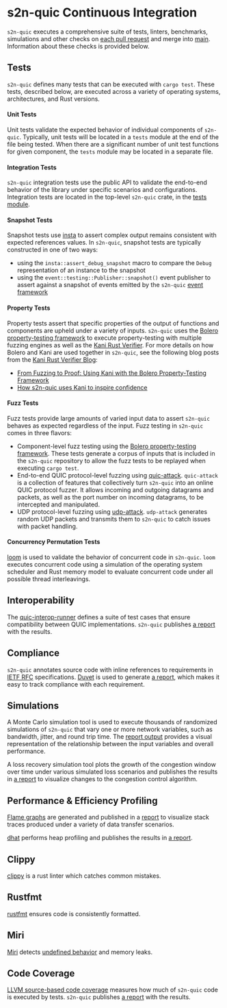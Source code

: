 # s2n-quic Continuous Integration

`s2n-quic` executes a comprehensive suite of tests, linters, benchmarks, simulations and other checks on [each pull request](https://github.com/aws/s2n-quic/actions/workflows/ci.yml?query=event%3Apull_request) and merge into [main](https://github.com/aws/s2n-quic/actions/workflows/ci.yml?query=branch%3Amain). Information about these checks is provided below.

## Tests

`s2n-quic` defines many tests that can be executed with `cargo test`. These tests, described below, are executed across a variety of operating systems, architectures, and Rust versions.

#### Unit Tests

Unit tests validate the expected behavior of individual components of `s2n-quic`. Typically, unit tests will be located in a `tests` module at the end of the file being tested. When there are a significant number of unit test functions for given component, the `tests` module may be located in a separate file. 

#### Integration Tests

`s2n-quic` integration tests use the public API to validate the end-to-end behavior of the library under specific scenarios and configurations. Integration tests are located in the top-level `s2n-quic` crate, in the [tests module](https://github.com/aws/s2n-quic/tree/main/quic/s2n-quic/src/tests). 

#### Snapshot Tests

Snapshot tests use [insta](https://crates.io/crates/insta) to assert complex output remains consistent with expected references values. In `s2n-quic`, snapshot tests are typically constructed in one of two ways:
  * using the `insta::assert_debug_snapshot` macro to compare the `Debug` representation of an instance to the snapshot
  * using the `event::testing::Publisher::snapshot()` event publisher to assert against a snapshot of events emitted by the `s2n-quic` [event framework](https://docs.rs/s2n-quic/latest/s2n_quic/provider/event/trait.Event.html) 

#### Property Tests

Property tests assert that specific properties of the output of functions and components are upheld under a variety of inputs. `s2n-quic` uses the [Bolero property-testing framework](https://camshaft.github.io/bolero/introduction.html) to execute property-testing with multiple fuzzing engines as well as the [Kani Rust Verifier](https://model-checking.github.io/kani/). For more details on how Bolero and Kani are used together in `s2n-quic`, see the following blog posts from the [Kani Rust Verifier Blog](https://model-checking.github.io/kani-verifier-blog/):
  * [From Fuzzing to Proof: Using Kani with the Bolero Property-Testing Framework](https://model-checking.github.io/kani-verifier-blog/2022/10/27/using-kani-with-the-bolero-property-testing-framework.html)
  * [How s2n-quic uses Kani to inspire confidence](https://model-checking.github.io/kani-verifier-blog/2023/05/30/how-s2n-quic-uses-kani-to-inspire-confidence.html)

#### Fuzz Tests

Fuzz tests provide large amounts of varied input data to assert `s2n-quic` behaves as expected regardless of the input. Fuzz testing in `s2n-quic` comes in three flavors:
  * Component-level fuzz testing using the [Bolero property-testing framework](https://camshaft.github.io/bolero/introduction.html). These tests generate a corpus of inputs that is included in the `s2n-quic` repository to allow the fuzz tests to be replayed when executing `cargo test`. 
  * End-to-end QUIC protocol-level fuzzing using [quic-attack](https://github.com/aws/s2n-quic/blob/main/scripts/quic-attack/README.md). `quic-attack` is a collection of features that collectively turn `s2n-quic` into an online QUIC protocol fuzzer. It allows incoming and outgoing datagrams and packets, as well as the port number on incoming datagrams, to be intercepted and manipulated. 
  * UDP protocol-level fuzzing using [udp-attack](https://github.com/aws/s2n-quic/tree/main/tools/udp-attack). `udp-attack` generates random UDP packets and transmits them to `s2n-quic` to catch issues with packet handling.

#### Concurrency Permutation Tests

[loom](https://crates.io/crates/loom) is used to validate the behavior of concurrent code in `s2n-quic`. `loom` executes concurrent code using a simulation of the operating system scheduler and Rust memory model to evaluate concurrent code under all possible thread interleavings.

## Interoperability

The [quic-interop-runner](https://github.com/marten-seemann/quic-interop-runner) defines a suite of test cases that ensure compatibility between QUIC implementations. `s2n-quic` publishes [a report](https://dnglbrstg7yg.cloudfront.net/08c33571ee8679775e810303f65c96c1d48e270d/interop/index.html) with the results.

## Compliance

`s2n-quic` annotates source code with inline references to requirements in [IETF RFC](https://www.ietf.org/process/rfcs/) specifications. [Duvet](https://github.com/awslabs/duvet) is used to generate [a report](https://dnglbrstg7yg.cloudfront.net/42ee277272a079c49b4f2bbd034a3547116d71a5/interop/index.html), which makes it easy to track compliance with each requirement.

## Simulations

A Monte Carlo simulation tool is used to execute thousands of randomized simulations of `s2n-quic` that vary one or more network variables, such as bandwidth, jitter, and round trip time. The [report output](https://dnglbrstg7yg.cloudfront.net/ab9723a772f03a9793c9863e73c9a48fab3c5235/sim/index.html) provides a visual representation of the relationship between the input variables and overall performance.

A loss recovery simulation tool plots the growth of the congestion window over time under various simulated loss scenarios and publishes the results in [a report](https://dnglbrstg7yg.cloudfront.net/ab9723a772f03a9793c9863e73c9a48fab3c5235/recovery-simulations/index.html) to visualize changes to the congestion control algorithm.

## Performance & Efficiency Profiling

[Flame graphs](https://www.brendangregg.com/flamegraphs.html) are generated and published in a [report](https://dnglbrstg7yg.cloudfront.net/a9b5f7d1a688770e71ee6967699848bb616b79e6/perf/index.html) to visualize stack traces produced under a variety of data transfer scenarios. 

[dhat](https://crates.io/crates/dhat) performs heap profiling and publishes the results in [a report](https://dnglbrstg7yg.cloudfront.net/dhat/dh_view.html?url=/ab9723a772f03a9793c9863e73c9a48fab3c5235/dhat/dhat-heap.json). 

## Clippy

[clippy](https://github.com/rust-lang/rust-clippy) is a rust linter which catches common mistakes.

## Rustfmt

[rustfmt](https://github.com/rust-lang/rustfmt) ensures code is consistently formatted.

## Miri

[Miri](https://github.com/rust-lang/miri) detects [undefined behavior](https://doc.rust-lang.org/reference/behavior-considered-undefined.html) and memory leaks.

## Code Coverage

[LLVM source-based code coverage](https://llvm.org/docs/CommandGuide/llvm-cov.html) measures how much of `s2n-quic` code is executed by tests. `s2n-quic` publishes [a report](https://dnglbrstg7yg.cloudfront.net/ab9723a772f03a9793c9863e73c9a48fab3c5235/coverage/index.html) with the results.
